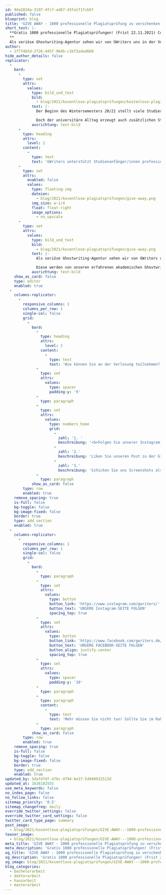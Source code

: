 ```yaml
---
id: 9da2834a-3197-4fc7-ad67-d3fa1f1fcb5f
published: false
blueprint: blog
title: 'GIVE AWAY - 1000 professionelle Plagiatsprüfung zu verschenken!'
short_text: |-
  **Gratis 1000 professionelle Plagiatsprüfungen! (Frist 22.11.2021) Code schnell sichern für die nächste Plagiatsprüfung!
  **
  Als seriöse Ghostwriting-Agentur sehen wir von GWriters uns in der Verantwortung, Studierende bei dem Wiedereinstieg in das "wahre Studieren" zu unterstützen. Aus diesem Grund **verschenken wir 1000 professionelle Plagiatsprüfungen!**
author:
  - 1f7f4b5d-2f26-445f-984b-c1bf3adad660
hide_author_details: false
replicator:
  -
    bard:
      -
        type: set
        attrs:
          values:
            type: bild_und_text
            bild:
              - blog/2021/kosentlose-plagiatsprüfungen/kostenlose-plagiatsprufung.png
            text: |-
              Der Beginn des Wintersemesters 20/21 stellt viele Studierende vor neue Herausforderungen. Die Rückkehr zu Präsenzveranstaltungen nach der Corona Pandemie wird sowohl von Studienanfänger/innen als auch von erfahrenen Studierenden als große Chance auf einen Schritt in Richtung Normalität gesehen.

              Doch der universitäre Alltag erzeugt auch zusätzlichen Stress bei vielen, die sich in den vergangenen 1,5 Jahren an die Selbstorganisation in den eigenen vier Wänden gewöhnt haben. Und auch die Anforderungen an akademische Arbeiten, die in jüngster Vergangenheit mit Rücksicht auf den beschränkten Zugriff auf universitäre Ressourcen etwas zurückgegangen sind, werden nun wieder angezogen!
            ausrichtung: text-bild
      -
        type: heading
        attrs:
          level: 2
        content:
          -
            type: text
            text: 'GWriters unterstützt Studienanfänger/innen professionell'
      -
        type: set
        attrs:
          enabled: false
          values:
            type: floating-img
            dateien:
              - blog/2021/kosentlose-plagiatsprüfungen/give-away.png
            img_size: w-1/4
            float: float-right
            image_options:
              - no_upscale
      -
        type: set
        attrs:
          values:
            type: bild_und_text
            bild:
              - blog/2021/kosentlose-plagiatsprüfungen/give-away.png
            text: |-
              Als seriöse Ghostwriting-Agentur sehen wir von GWriters uns in der Verantwortung, Studierende bei dem Wiedereinstieg in das "wahre Studieren" zu unterstützen. Aus diesem Grund **verschenken wir 1000 professionelle Plagiatsprüfungen!**

              Diese werden von unseren erfahrenen akademischen Ghostwritern mit Hilfe professioneller Software durchgeführt, die auch von vielen Universitäten verwendet wird. So können Sie sich sicher sein, dass Ihre erste Hausarbeit oder Seminararbeit ein Erfolg wird. Auch für Abschlussarbeiten wie Ihre Bachelorarbeit, Masterarbeit oder Doktorarbeit können Sie die kostenlose Plagiatsprüfung verwenden, die Entscheidung liegt bei Ihnen.
            ausrichtung: text-bild
    show_as_card: false
    type: editor
    enabled: true
  -
    columns-replicator:
      -
        responsive_columns: 1
        columns_per_row: 1
        single-col: false
        grid:
          -
            bard:
              -
                type: heading
                attrs:
                  level: 2
                content:
                  -
                    type: text
                    text: 'Wie können Sie an der Verlosung teilnehmen?'
              -
                type: set
                attrs:
                  values:
                    type: spacer
                    padding-y: '9'
              -
                type: paragraph
              -
                type: set
                attrs:
                  values:
                    type: numbers_home
                    grid:
                      -
                        zahl: '1. '
                        beschreibung: '<b>Folgen Sie unserer Instagram- bzw. Facebook- Seite'
                      -
                        zahl: '2.'
                        beschreibung: 'Liken Sie unseren Post zu der Give-Away-Aktion und markieren Sie zwei Freunde in den Kommentaren'
                      -
                        zahl: '3.'
                        beschreibung: 'Schicken Sie uns Screenshots als Nachweis an contact@gwriters.de mit dem Betreff <br> "Plagiatsprüfung Give-Away"'
              -
                type: paragraph
            show_as_card: false
        type: row
        enabled: true
    remove_spacing: true
    is-full: false
    bg-toggle: false
    bg-image-fixed: false
    border: true
    type: add_section
    enabled: true
  -
    columns-replicator:
      -
        responsive_columns: 1
        columns_per_row: 1
        single-col: false
        grid:
          -
            bard:
              -
                type: paragraph
              -
                type: set
                attrs:
                  values:
                    type: button
                    button_link: 'https://www.instagram.com/gwriters/'
                    button_text: 'UNSERE Instagram-SEITE FOLGEN'
                    spacing_top: true
              -
                type: set
                attrs:
                  values:
                    type: button
                    button_link: 'https://www.facebook.com/gwriters.de/'
                    button_text: 'UNSERE FACEBOOK-SEITE FOLGEN'
                    button_align: justify-center
                    spacing_top: true
              -
                type: set
                attrs:
                  values:
                    type: spacer
                    padding-y: '10'
              -
                type: paragraph
              -
                type: paragraph
                content:
                  -
                    type: text
                    text: 'Mehr müssen Sie nicht tun! Sollte Sie im Rahmen der Verlosung ausgewählt werden, erhalten Sie von uns einen Code per E-Mail, den Sie jederzeit bis zum Ende des Wintersemesters 20/21 einlösen können.'
              -
                type: paragraph
            show_as_card: false
        type: row
        enabled: true
    remove_spacing: true
    is-full: false
    bg-toggle: false
    bg-image-fixed: false
    border: true
    type: add_section
    enabled: true
updated_by: 5dafdfdf-476c-4794-be37-54949932513d
updated_at: 1636102555
use_meta_keywords: false
no_index_page: false
no_follow_links: false
sitemap_priority: '0.5'
sitemap_changefreq: daily
override_twitter_settings: false
override_twitter_card_settings: false
twitter_card_type_page: summary
post_image:
  - blog/2021/kosentlose-plagiatsprüfungen/GIVE-AWAY---1000-professionelle-Plagiatsprufung-zu-verschenken-min.jpg
teaser_image:
  - blog/2021/kosentlose-plagiatsprüfungen/GIVE-AWAY---1000-professionelle-Plagiatsprufung-zu-verschenken-min.jpg
meta_title: 'GIVE AWAY - 1000 professionelle Plagiatsprüfung zu verschenken!'
meta_description: 'Gratis 1000 professionelle Plagiatsprüfungen! (Frist 22.11.2021) Code schnell sichern für die nächste Plagiatsprüfung!'
og_title: 'GIVE AWAY - 1000 professionelle Plagiatsprüfung zu verschenken!'
og_description: 'Gratis 1000 professionelle Plagiatsprüfungen! (Frist 22.11.2021) Code schnell sichern für die nächste Plagiatsprüfung!'
og_image: blog/2021/kosentlose-plagiatsprüfungen/GIVE-AWAY---1000-professionelle-Plagiatsprufung-zu-verschenken-min.jpg
blog_categories:
  - bachelorarbeit
  - doktorarbeit
  - hausarbeit
  - masterarbeit
---
```

